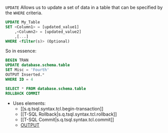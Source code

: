 

`UPDATE` Allows us to update a set of data in a table that can be specified by the `WHERE` criteria.

```sql
UPDATE My_Table
SET <Column1> = [updated_value1]
	,<Column2> = [updated_value2]
	,[...]
WHERE <filter(s)> (Optional)
```

So in essence:

```sql
BEGIN TRAN
UPDATE database.schema.table
SET Misc = 'Fourth'
OUTPUT Inserted.*
WHERE ID = 4

SELECT * FROM database.schema.table
ROLLBACK COMMIT
```

- Uses elements:
  - [[s.q.tsql.syntax.tcl.begin-transaction]]
  - [[T-SQL Rollback|s.q.tsql.syntax.tcl.rollback]]
  - [[T-SQL Commit|s.q.tsql.syntax.tcl.commit]]
  - [OUTPUT](https://docs.microsoft.com/en-us/sql/t-sql/queries/output-clause-transact-sql?view=sql-server-ver15)

